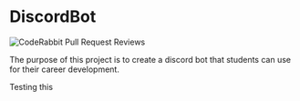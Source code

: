 # DiscordBot

![CodeRabbit Pull Request Reviews](https://img.shields.io/coderabbit/prs/github/innovateorange/DiscordBot?utm_source=oss&utm_medium=github&utm_campaign=innovateorange%2FDiscordBot&labelColor=171717&color=FF570A&link=https%3A%2F%2Fcoderabbit.ai&label=CodeRabbit+Reviews)

The purpose of this project is to create a discord bot that students can use for their career development.

Testing this